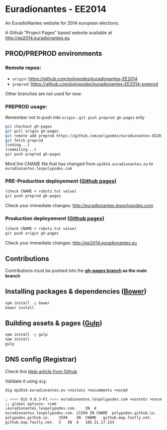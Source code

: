 # Euradionantes - EE2014

An EuradioNantes website for 2014 european elections.

A Github "Project Pages" based website available at http://ep2014.euradionantes.eu


## PROD/PREPROD environments

### Remote repos:

- `origin`: https://github.com/polypodes/euradionantes-EE2014
- `preprod`: https://github.com/polypodes/euradionantes-EE2014-preprod

Other branches are not used for now.

### PREPROD usage:

Remember not to push into `origin` : `git push preprod gh-pages` only

```bash
git checkout gh-pages
git pull origin gh-pages
git remote add preprod https://github.com/polypodes/euradionantes-EE2014-preprod.git
git fetch preprod
(coding...)
(commiting...)
git push preprod gh-pages
```

Mind the CNAME file that has changed from `ep2014.euradionantes.eu` to `euradionantes.lespolypodes.com`

### PRE-Production deployement ([Github pages](https://pages.github.com/))

```bash
(check CNAME + robots.txt value)
git push preprod gh-pages
```

Check your immediate changes: http://euradionantes.lespolypodes.com

### Production deployement ([Github pages](https://pages.github.com/))

```bash
(check CNAME + robots.txt value)
git push origin gh-pages
```

Check your immediate changes: http://ep2014.euradionantes.eu

## Contributions

Contributions must be pushed into the __[gh-pages branch](https://github.com/polypodes/euradionantes-EE2014-preprod/tree/gh-pages) as the main branch__

## Installing packages & dependencies ([Bower](http://bower.io/))

```bash
npm install -g bower
bower install
```

## Building assets & pages ([Gulp](http://gulpjs.com/))

```bash
npm install -g gulp
npm install
gulp
```


## DNS config (Registrar)

Check this [Help article from Github](https://help.github.com/articles/setting-up-a-custom-domain-with-github-pages#subdomains)

Validate it using `dig`:

```bash
dig ep2014.euradionantes.eu +nostats +nocomments +nocmd                                                          14:28  ronan@cider

; <<>> DiG 9.8.3-P1 <<>> euradionantes.lespolypodes.com +nostats +nocomments +nocmd
;; global options: +cmd
;euradionantes.lespolypodes.com.    IN  A
euradionantes.lespolypodes.com. 21599 IN CNAME  polypodes.github.io.
polypodes.github.io.    3599    IN  CNAME   github.map.fastly.net.
github.map.fastly.net.  3   IN  A   185.31.17.133
```

